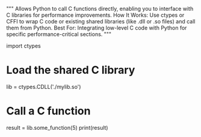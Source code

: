 """
Allows Python to call C functions directly, enabling you to interface with C libraries for performance improvements.
How It Works: Use ctypes or CFFI to wrap C code or existing shared libraries (like .dll or .so files) and call them from Python.
Best For: Integrating low-level C code with Python for specific performance-critical sections.
"""

import ctypes

# Load the shared C library
lib = ctypes.CDLL('./mylib.so')

# Call a C function
result = lib.some_function(5)
print(result)

